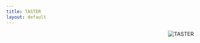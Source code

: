 ```yaml
---
title: TASTER
layout: default
---
```


<img style="float: right" src="{{ site.url }}/images/main_text.png" alt="TASTER">
